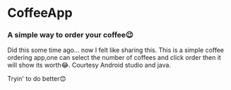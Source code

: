 # CoffeeApp
<h3>A simple way to order your coffee😉</h3>
Did this some time ago... now I felt like sharing this.
This is a simple coffee ordering app,one can select the number of coffees and click order then it will show its worth😂. Courtesy Android studio and java.

Tryin' to do better😊
